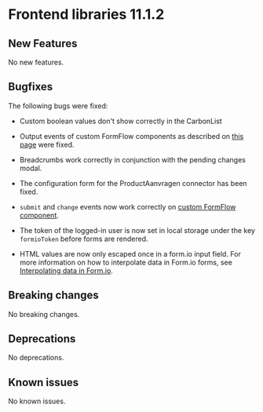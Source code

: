 # Frontend libraries 11.1.2

## New Features

No new features.

## Bugfixes

The following bugs were fixed:

* Custom boolean values don't show correctly in the CarbonList

* Output events of custom FormFlow components as described on [this page](/using-valtimo/form-flow/create-custom-component.md)
  were fixed.

* Breadcrumbs work correctly in conjunction with the pending changes modal.

* The configuration form for the ProductAanvragen connector has been fixed.

* `submit` and `change` events now work correctly on [custom FormFlow component](/using-valtimo/form-flow/create-custom-component.md).

* The token of the logged-in user is now set in local storage under the key `formioToken` before forms are rendered.

* HTML values are now only escaped once in a form.io input field. For more information on how to interpolate data in Form.io forms, see [Interpolating data in Form.io](/using-valtimo/forms/interpolating-data-in-formio.md).

## Breaking changes

No breaking changes.

## Deprecations

No deprecations.

## Known issues

No known issues.
